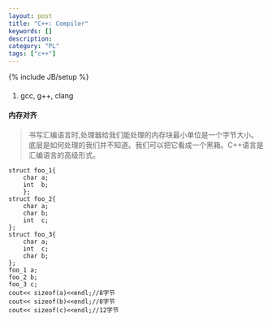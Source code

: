 ```yaml
--- 
layout: post 
title: "C++: Compiler" 
keywords: [] 
description: 
category: "PL"
tags: ["c++"] 
--- 
```

{% include JB/setup %}

####
1. gcc, g++, clang



#### 内存对齐
> 书写汇编语言时,处理器给我们能处理的内存块最小单位是一个字节大小。底层是如何处理的我们并不知道。我们可以把它看成一个黑箱。C++语言是汇编语言的高级形式。
```
struct foo_1{
    char a;
    int  b;
    };
struct foo_2{
    char a;
    char b;
    int  c;
};
struct foo_3{
    char a;
    int  c;
    char b;
};
foo_1 a;
foo_2 b;
foo_3 c;
cout<< sizeof(a)<<endl;//8字节
cout<< sizeof(b)<<endl;//8字节
cout<< sizeof(c)<<endl;//12字节
```
